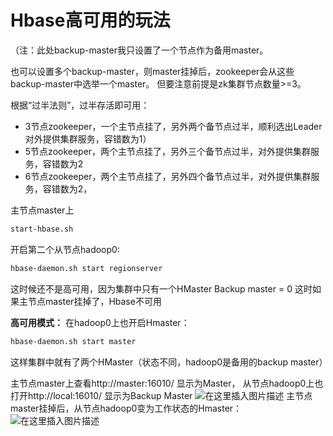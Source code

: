 # Hbase高可用的玩法

（注：此处backup-master我只设置了一个节点作为备用master。

也可以设置多个backup-master，则master挂掉后，zookeeper会从这些backup-master中选举一个master。
但要注意前提是zk集群节点数量>=3。

根据“过半法则”，过半存活即可用：
- 3节点zookeeper，一个主节点挂了，另外两个备节点过半，顺利选出Leader对外提供集群服务，容错数为1）
- 5节点zookeeper，两个主节点挂了，另外三个备节点过半，对外提供集群服务，容错数为2
- 6节点zookeeper，两个主节点挂了，另外四个备节点过半，对外提供集群服务，容错数为2，


主节点master上

```bash
start-hbase.sh
```
开启第二个从节点hadoop0:

```bash
hbase-daemon.sh start regionserver
```

这时候还不是高可用，因为集群中只有一个HMaster
Backup master = 0
这时如果主节点master挂掉了，Hbase不可用

**高可用模式：**
在hadoop0上也开启Hmaster：
```bash
hbase-daemon.sh start master
```
这样集群中就有了两个HMaster（状态不同，hadoop0是备用的backup master）

主节点master上查看http://master:16010/   显示为Master，
从节点hadoop0上也打开http://local:16010/ 显示为Backup Master
![在这里插入图片描述](https://img-blog.csdnimg.cn/1d27d20f08bc41d28f8e046445fcf9ad.png?x-oss-process=image/watermark,type_ZHJvaWRzYW5zZmFsbGJhY2s,shadow_50,text_Q1NETiBAVmFsZXJpZUpK,size_20,color_FFFFFF,t_70,g_se,x_16)
主节点master挂掉后，从节点hadoop0变为工作状态的Hmaster：
![在这里插入图片描述](https://img-blog.csdnimg.cn/2cacb0aa0fe74ebb84b462492fe946ad.png?x-oss-process=image/watermark,type_ZHJvaWRzYW5zZmFsbGJhY2s,shadow_50,text_Q1NETiBAVmFsZXJpZUpK,size_20,color_FFFFFF,t_70,g_se,x_16)
